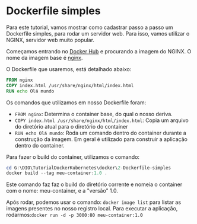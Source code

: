 Dockerfile simples
==================

Para este tutorial, vamos mostrar como cadastrar passo a passo um Dockerfile simples, para rodar um servidor web. Para isso, vamos utilizar o NGINX, servidor web muito popular.

Começamos entrando no [Docker Hub](https://hub.docker.com/) e procurando a imagem do NGINX. O nome da imagem base é [nginx](https://hub.docker.com/_/nginx).

O Dockerfile que usaremos, está detalhado abaixo:

```Dockerfile
FROM nginx
COPY index.html /usr/share/nginx/html/index.html
RUN echo Olá mundo
```

Os comandos que utilizamos em nosso Dockerfile foram:

- ```FROM nginx```: Determina o container base, do qual o nosso deriva.
- ```COPY index.html /usr/share/nginx/html/index.html```: Copia um arquivo do diretório atual para o diretório do container
- ```RUN echo Olá mundo```: Roda um comando dentro do container durante a construção da imagem. Em geral é utilizado para construir a aplicação dentro do container.

Para fazer o build do container, utilizamos o comando: 

```Powershell
cd G:\DIO\TutorialDockerKubernetes\docker\2-Dockerfile-simples
docker build --tag meu-container:1.0 .
```

Este comando faz faz o build do diretório corrente e nomeia o container com o nome: meu-container, e a "versão" 1.0.

Após rodar, podemos usar o comando: ```docker image list``` para listar as imagens presentes no nosso registro local. Para executar a aplicação, rodarmos:```docker run -d -p 3000:80 meu-container:1.0```
